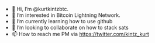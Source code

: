 - 👋 Hi, I’m @kurtkintzbtc.
- 👀 I’m interested in Bitcoin Lightning Network.
- 🌱 I’m currently learning how to use github
- 💞️ I’m looking to collaborate on how to stack sats
- 📫 How to reach me PM via https://twitter.com/kintz_kurt
<!---
kurtkintzbtc/kurtkintzbtc is a ✨ special ✨ repository because its `README.md` (this file) appears on your GitHub profile.
You can click the Preview link to take a look at your changes.
--->
